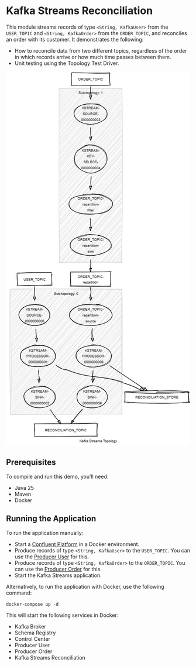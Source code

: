 # Kafka Streams Reconciliation

This module streams records of type `<String, KafkaUser>` from the `USER_TOPIC` and `<String, KafkaOrder>` from the `ORDER_TOPIC`, and reconciles an order with its customer.
It demonstrates the following:

- How to reconcile data from two different topics, regardless of the order in which records arrive or how much time passes between them.
- Unit testing using the Topology Test Driver.

![topology.png](topology.png)

## Prerequisites

To compile and run this demo, you’ll need:

- Java 25
- Maven
- Docker

## Running the Application

To run the application manually:

- Start a [Confluent Platform](https://docs.confluent.io/platform/current/quickstart/ce-docker-quickstart.html#step-1-download-and-start-cp) in a Docker environment.
- Produce records of type `<String, KafkaUser>` to the `USER_TOPIC`. You can use the [Producer User](../specific-producers/kafka-streams-producer-user) for this.
- Produce records of type `<String, KafkaOrder>` to the `ORDER_TOPIC`. You can use the [Producer Order](../specific-producers/kafka-streams-producer-order) for this.
- Start the Kafka Streams application.

Alternatively, to run the application with Docker, use the following command:

```console
docker-compose up -d
```

This will start the following services in Docker:

- Kafka Broker
- Schema Registry
- Control Center
- Producer User
- Producer Order
- Kafka Streams Reconciliation
